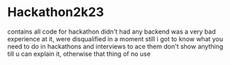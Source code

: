 # Hackathon2k23
contains all code for hackathon
didn't had any backend
was a very bad experience at it, were disqualified in a moment
still i got to know what you need to do in hackathons and interviews to ace them
don't show anything till u can explain it, otherwise that thing of no use

